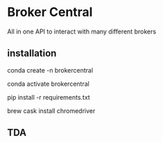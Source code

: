 # Broker Central

All in one API to interact with many different brokers


## installation

conda create -n brokercentral

conda activate brokercentral

pip install -r requirements.txt

brew cask install chromedriver
## TDA
